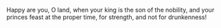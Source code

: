 Happy are you, O land, when your king is the son of the nobility, and your princes feast at the proper time, for strength, and not for drunkenness!

